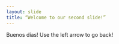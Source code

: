 ```yaml
---
layout: slide
title: “Welcome to our second slide!”
---
```

Buenos días!
Use the left arrow to go back!
